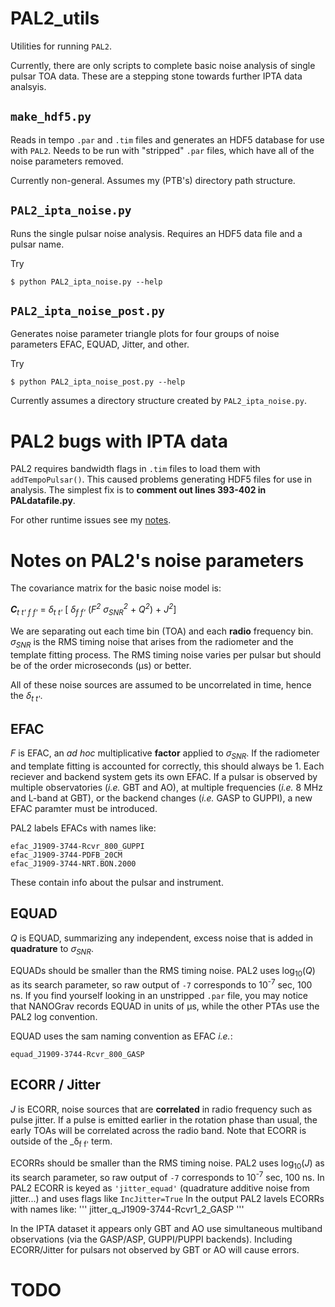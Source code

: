 # PAL2_utils
Utilities for running `PAL2`.

Currently, there are only scripts to complete basic noise analysis of single pulsar TOA data.
These are a stepping stone towards further IPTA data analsyis.

## `make_hdf5.py`
Reads in tempo `.par` and `.tim` files and generates an HDF5 database for use with `PAL2`.
Needs to be run with "stripped" `.par` files, which have all of the noise parameters removed.

Currently non-general.  Assumes my (PTB's) directory path structure.

## `PAL2_ipta_noise.py`
Runs the single pulsar noise analysis.  Requires an HDF5 data file and a pulsar name.

Try
```
$ python PAL2_ipta_noise.py --help
```


## `PAL2_ipta_noise_post.py`
Generates noise parameter triangle plots for four groups of noise parameters EFAC, EQUAD, Jitter, and other.

Try
```
$ python PAL2_ipta_noise_post.py --help
```
Currently assumes a directory structure created by `PAL2_ipta_noise.py`.

# PAL2 bugs with IPTA data
PAL2 requires bandwidth flags in `.tim` files to load them with `addTempoPulsar()`.
This caused problems generating HDF5 files for use in analysis.
The simplest fix is to **comment out lines 393-402 in PALdatafile.py**.

For other runtime issues see my [notes](notes.md).

# Notes on PAL2's noise parameters
The covariance matrix for the basic noise model is:

_**C**<sub>t t' f f'</sub>_ = _&delta;<sub>t t'</sub>_ [ _&delta;<sub>f f'</sub>_ (_F<sup>2</sup> &sigma;<sub>SNR</sub><sup>2</sup>_ + _Q<sup>2</sup>_) + _J<sup>2</sup>_]

We are separating out each time bin (TOA) and each **radio** frequency bin.
_&sigma;<sub>SNR</sub>_ is the RMS timing noise that arises from the radiometer and the template fitting process.
The RMS timing noise varies per pulsar but should be of the order microseconds (&mu;s) or better.

All of these noise sources are assumed to be uncorrelated in time, hence the _&delta;<sub>t t'</sub>_.


## EFAC
_F_ is EFAC, an _ad hoc_ multiplicative **factor** applied to _&sigma;<sub>SNR</sub>_.
If the radiometer and template fitting is accounted for correctly, this should always be 1.
Each reciever and backend system gets its own EFAC.
If a pulsar is observed by multiple observatories (_i.e._ GBT and AO), at multiple frequencies (_i.e._ 8 MHz and L-band at GBT), or the backend changes (_i.e._ GASP to GUPPI), a new EFAC paramter must be introduced.

PAL2 labels EFACs with names like:
```
efac_J1909-3744-Rcvr_800_GUPPI
efac_J1909-3744-PDFB_20CM
efac_J1909-3744-NRT.BON.2000
```
These contain info about the pulsar and instrument.


## EQUAD
_Q_ is EQUAD, summarizing any independent, excess noise that is added in **quadrature** to _&sigma;<sub>SNR</sub>_.

EQUADs should be smaller than the RMS timing noise.
PAL2 uses log<sub>10</sub>(_Q_) as its search parameter, so raw output of `-7` corresponds to 10<sup>-7</sup> sec, 100 ns.
If you find yourself looking in an unstripped `.par` file, you may notice that NANOGrav records EQUAD in units of &mu;s, while the other PTAs use the PAL2 log convention.

EQUAD uses the sam naming convention as EFAC _i.e._:
```
equad_J1909-3744-Rcvr_800_GASP
```

## ECORR / Jitter
_J_ is ECORR, noise sources that are **correlated** in radio frequency such as pulse jitter.
If a pulse is emitted earlier in the rotation phase than usual, the early TOAs will be correlated across the radio band.
Note that ECORR is outside of the _&delta;<sub>f f'</sub> term.

ECORRs should be smaller than the RMS timing noise.
PAL2 uses log<sub>10</sub>(_J_) as its search parameter, so raw output of `-7` corresponds to 10<sup>-7</sup> sec, 100 ns.
In PAL2 ECORR is keyed as `'jitter_equad'` (quadrature additive noise from jitter...) and uses flags like `IncJitter=True`
In the output PAL2 lavels ECORRs with names like:
'''
jitter_q_J1909-3744-Rcvr1_2_GASP
'''

In the IPTA dataset it appears only GBT and AO use simultaneous multiband observations (via the GASP/ASP, GUPPI/PUPPI backends).
Including ECORR/Jitter for pulsars not observed by GBT or AO will cause errors.

# TODO
